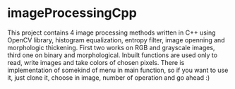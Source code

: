 # imageProcessingCpp

This project contains 4 image processing methods written in C++ using OpenCV library, histogram equalization, entropy filter, image openning and morphologic thickening. First two works on RGB and grayscale images, third one on binary and morphological. Inbuilt functions are used only to read, write images and take colors of chosen pixels. There is implementation of somekind of menu in main function, so if you want to use it, just clone it, choose in image, number of operation and go ahead :)
